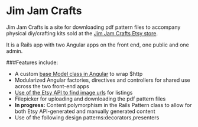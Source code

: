 Jim Jam Crafts
==============

Jim Jam Crafts is a site for downloading pdf pattern files to accompany physical
diy/crafting kits sold at the [Jim Jam Crafts Etsy
store](http://jimjamcrafts.etsy.com).

It is a Rails app with two Angular apps on the front end, one public and one admin.

###Features include:

* A custom [base Model class in Angular](./app/assets/javascripts/angular/model.js) to wrap $http
* Modularized Angular factories, directives and controllers for shared use across the two front-end apps
* [Use of the Etsy API to find image urls](./app/models/pattern.rb) for listings
* Filepicker for uploading and downloading the pdf pattern files
* __In progress:__ Content polymorphism in the Rails Pattern class to allow for both Etsy API-generated and manually generated content
* Use of the following design patterns:decorators,presenters
